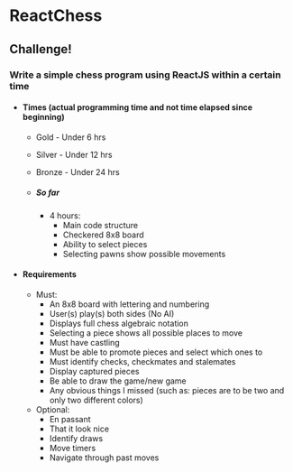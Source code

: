 # ReactChess

## Challenge!
### Write a simple chess program using ReactJS within a certain time

* #### Times (actual programming time and not time elapsed since beginning)
  * Gold   - Under 6 hrs 
  * Silver - Under 12 hrs
  * Bronze - Under 24 hrs

  * ##### So far
    * 4 hours:
      * Main code structure
      * Checkered 8x8 board
      * Ability to select pieces
      * Selecting pawns show possible movements

* #### Requirements
  * Must:
    * An 8x8 board with lettering and numbering
    * User(s) play(s) both sides (No AI)
    * Displays full chess algebraic notation
    * Selecting a piece shows all possible places to move
    * Must have castling
    * Must be able to promote pieces and select which ones to
    * Must identify checks, checkmates and stalemates
    * Display captured pieces
    * Be able to draw the game/new game
    * Any obvious things I missed (such as: pieces are to be two and only two different colors)
  * Optional:
    * En passant
    * That it look nice
    * Identify draws
    * Move timers
    * Navigate through past moves
